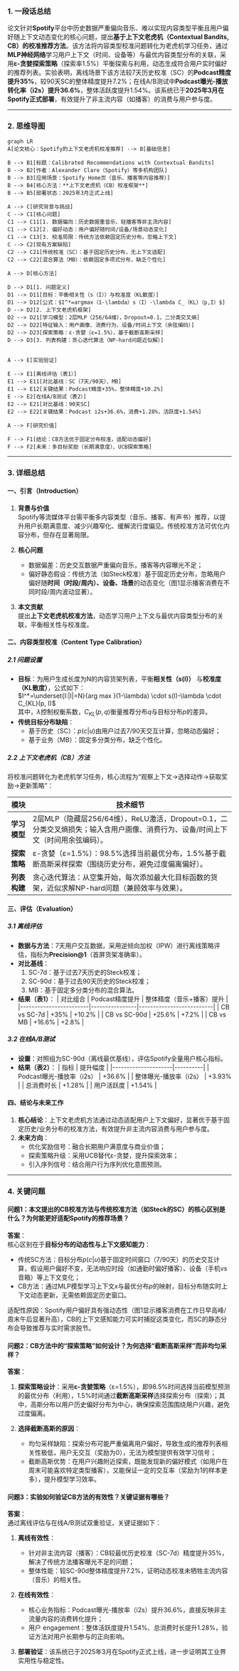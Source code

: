 ### 1. 一段话总结
论文针对**Spotify**平台中历史数据严重偏向音乐、难以实现内容类型平衡且用户偏好随上下文动态变化的核心问题，提出**基于上下文老虎机（Contextual Bandits, CB）的校准推荐方法**。该方法将内容类型校准问题转化为老虎机学习任务，通过**MLP神经网络**学习用户上下文（时间、设备等）与最优内容类型分布的关联，采用**ε-贪婪探索策略**（探索率1.5%）平衡探索与利用，动态生成符合用户实时偏好的推荐列表。实验表明，离线场景下该方法较7天历史校准（SC）的**Podcast精度提升35%**，较90天SC的整体精度提升7.2%；在线A/B测试中**Podcast曝光-播放转化率（i2s）提升36.6%**，整体活跃度提升1.54%。该系统已于**2025年3月在Spotify正式部署**，有效提升了非主流内容（如播客）的消费与用户参与度。


---


### 2. 思维导图
```mermaid
graph LR
A[论文核心：Spotify的上下文老虎机校准推荐] --> B[基础信息]

B --> B1[标题：Calibrated Recommendations with Contextual Bandits]
B --> B2[作者：Alexander Clare（Spotify）等多机构团队]
B --> B3[应用场景：Spotify Home页（音乐、播客等内容推荐）]
B --> B4[核心方法：**上下文老虎机（CB）校准框架**]
B --> B5[部署状态：2025年3月正式上线]

A --> C[研究背景与挑战]
C --> C1[核心问题]
C1 --> C11[1. 数据偏向：历史数据重音乐、轻播客等非主流内容]
C1 --> C12[2. 偏好动态：用户偏好随时间/设备/场景动态变化]
C1 --> C13[3. 校准局限：传统方法依赖固定历史分布，忽略上下文]
C --> C2[现有方案缺陷]
C2 --> C21[传统校准（SC）：基于固定历史分布，无上下文适配]
C2 --> C22[混合算法（MB）：依赖固定多项式分布，缺乏个性化]

A --> D[核心方法]

D --> D1[1. 问题定义]
D1 --> D11[目标：平衡相关性（s（I））与校准度（KL散度）]
D1 --> D12[公式：$I^*=argmax（1-\lambda）s（I）-\lambda C_（KL）（p,I）$]
D --> D2[2. 上下文老虎机框架]
D2 --> D21[学习模型：2层MLP（256/64维），Dropout=0.1，二分类交叉熵]
D2 --> D22[特征输入：用户画像、消费行为、设备/时间上下文（余弦编码）]
D2 --> D23[探索策略：ε-贪婪（ε=1.5%），基于截断高斯采样]
D --> D3[3. 列表构建：贪心迭代算法（NP-hard问题近似解）]


A --> E[实验验证]

E --> E1[离线评估（表1）]
E1 --> E11[对比基线：SC（7天/90天）、MB]
E1 --> E12[关键结果：Podcast精度+35%，整体精度+10.2%]
E --> E2[在线A/B测试（表2）]
E2 --> E21[对比基线：90天SC]
E2 --> E22[关键结果：Podcast i2s+36.6%，消费+1.28%，活跃度+1.54%]

A --> F[研究价值]

F --> F1[结论：CB方法优于固定分布校准，适配动态偏好]
F --> F2[未来：多目标奖励（长期满意度）、UCB探索策略]
```


---


### 3. 详细总结
#### 一、引言（Introduction）
1. **背景与价值**  
   Spotify等流媒体平台需平衡多内容类型（音乐、播客、有声书）推荐，以提升用户长期满意度、减少兴趣窄化、缓解流行度偏见。传统校准方法可优化内容分布，但存在显著局限。

2. **核心问题**
   - 数据偏差：历史交互数据严重偏向音乐，播客等内容曝光不足；
   - 偏好静态假设：传统方法（如Steck校准）基于固定历史分布，忽略用户偏好随**时间（时段/周内）、设备、场景**的动态变化（图1显示播客消费在不同时段/周内波动显著）。

3. **本文贡献**  
   提出**上下文老虎机校准方法**，动态学习用户上下文与最优内容类型分布的关联，平衡相关性与校准度。


#### 二、内容类型校准（Content Type Calibration）
##### 2.1 问题设置
- **目标**：为用户生成长度为N的内容货架列表，平衡**相关性（s(I)）** 与**校准度（KL散度）**，公式如下：  
  $`I^*=\underset{I:|I|=N}{arg max }(1-\lambda) \cdot s(I)-\lambda \cdot C_{KL}(p, I)`$  
  其中，$`\lambda`$控制权衡系数，$`C_{KL}(p,q)`$衡量推荐分布$q$与目标分布$p$的差异。
- **传统目标分布缺陷**：
   - 基于历史（SC）：$`p(c|u)`$由用户过去7/90天交互计算，忽略动态偏好；
   - 基于业务（MB）：固定多分类分布，缺乏个性化。

##### 2.2 上下文老虎机（CB）方法
将校准问题转化为老虎机学习任务，核心流程为“观察上下文→选择动作→获取奖励→更新策略”：

| 模块                | 技术细节                                                                 |
|---------------------|--------------------------------------------------------------------------|
| **学习模型**        | 2层MLP（隐藏层256/64维），ReLU激活，Dropout=0.1，二分类交叉熵损失；输入含用户画像、消费行为、设备/时间上下文（时间用余弦编码）。 |
| **探索策略**        | ε-贪婪（ε=1.5%）：98.5%选择当前最优分布，1.5%基于截断高斯采样探索（围绕历史分布，避免过度偏离偏好）。 |
| **列表构建**        | 贪心迭代算法：从空集开始，每次添加最大化目标函数的货架，近似求解NP-hard问题（兼顾效率与效果）。 |


#### 三、评估（Evaluation）
##### 3.1 离线评估
- **数据与方法**：7天用户交互数据，采用逆倾向加权（IPW）进行离线策略评估，指标为**Precision@1**（首屏货架准确率）。
- **对比基线**：
   1. SC-7d：基于过去7天历史的Steck校准；
   2. SC-90d：基于过去90天历史的Steck校准；
   3. MB：基于固定多分类分布的混合算法。
- **结果（表1）**：
  | 对比组合               | Podcast精度提升 | 整体精度（音乐+播客）提升 |
  |------------------------|----------------|--------------------------|
  | CB vs SC-7d            | +35%           | +10.2%                   |
  | CB vs SC-90d           | +25.6%         | +7.2%                    |
  | CB vs MB               | +16.6%         | +2.8%                    |

##### 3.2 在线A/B测试
- **设置**：对照组为SC-90d（离线最优基线），评估Spotify全量用户核心指标。
- **结果（表2）**：
  | 指标                | 提升幅度 |
  |---------------------|----------|
  | Podcast曝光-播放率（i2s） | +36.6%   |
  | 整体曝光-播放率（i2s）   | +3.93%   |
  | 总消费时长             | +1.28%   |
  | 用户活跃度             | +1.54%   |


#### 四、结论与未来工作
1. **核心结论**：上下文老虎机方法通过动态适配用户上下文偏好，显著优于基于固定历史/业务分布的校准方法，有效提升非主流内容消费与用户参与度。
2. **未来方向**：
   - 优化奖励信号：融合长期用户满意度与商业价值；
   - 探索策略升级：采用UCB替代ε-贪婪，提升探索效率；
   - 引入序列信号：结合用户行为序列优化意图预测。


---


### 4. 关键问题
#### 问题1：本文提出的CB校准方法与传统校准方法（如Steck的SC）的核心区别是什么？为何能更好适配Spotify的推荐场景？
**答案**：  
核心区别在于**目标分布的动态性与上下文感知能力**：
- 传统SC方法：目标分布$`p(c|u)`$基于固定时间窗口（7/90天）的历史交互计算，假设用户偏好不变，无法响应时段（如通勤时偏好播客）、设备（手机vs音箱）等上下文变化；
- CB方法：通过MLP模型学习上下文$x$与最优分布$p$的映射，目标分布随实时上下文动态更新，无需依赖固定历史窗口。

适配性原因：Spotify用户偏好具有强动态性（图1显示播客消费在工作日早高峰/周末午后显著升高），CB的上下文感知能力可实时捕捉这类变化，而SC的静态分布会导致推荐与实时需求脱节。


#### 问题2：CB方法中的“探索策略”如何设计？为何选择“截断高斯采样”而非均匀采样？
**答案**：
1. **探索策略设计**：采用**ε-贪婪策略**（ε=1.5%），即98.5%时间选择当前模型预测的最优分布（利用），1.5%时间通过**截断高斯采样**选择探索分布（探索）；其中，高斯分布以用户历史偏好分布为中心，确保探索范围围绕用户兴趣，避免过度偏离。

2. **选择截断高斯的原因**：
   - 均匀采样缺陷：探索分布可能严重偏离用户偏好，导致生成的推荐列表相关性极低，用户无交互（奖励为0），无法为模型提供有效学习信号；
   - 截断高斯优势：在用户兴趣附近探索，既能发现新的偏好模式（如用户在周末可能喜欢特定类型播客），又能保证一定的交互率（奖励为1的样本更多），提升模型学习效率。


#### 问题3：实验如何验证CB方法的有效性？关键证据有哪些？
**答案**：  
通过离线评估与在线A/B测试双重验证，关键证据如下：
1. **离线有效性**：
   - 针对非主流内容（播客）：CB较最优历史校准（SC-7d）精度提升35%，解决了传统方法播客曝光不足的问题；
   - 整体性能：较SC-90d整体精度提升7.2%，证明动态校准未牺牲主流内容（音乐）的相关性。

2. **在线有效性**：
   - 核心业务指标：Podcast曝光-播放率（i2s）提升36.6%，直接反映非主流量内容的消费转化提升；
   - 用户 engagement：整体活跃度提升1.54%、总消费时长提升1.28%，验证方法对用户长期参与的正向影响。

3. **部署验证**：该系统已于2025年3月在Spotify正式上线，进一步证明其工业界实用性与稳定性。